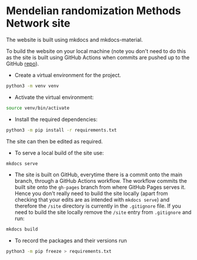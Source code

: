 # Mendelian randomization Methods Network site

The website is built using mkdocs and mkdocs-material.

To build the website on your local machine (note you don't need to do this as the site is built using GitHub Actions when commits are pushed up to the GitHub [repo](https://github.com/mr-methods-network/mr-methods-network.github.io)).

* Create a virtual environment for the project.

```bash
python3 -m venv venv
```

* Activate the virtual environment:

```bash
source venv/bin/activate
```

* Install the required dependencies:

```bash
python3 -m pip install -r requirements.txt
```

The site can then be edited as required.

* To serve a local build of the site use:

```bash
mkdocs serve
```

* The site is built on GitHub, everytime there is a commit onto the main branch, through a GitHub Actions workflow. The workflow commits the built site onto the `gh-pages` branch from where GitHub Pages serves it. Hence you don't really need to build the site locally (apart from checking that your edits are as intended with `mkdocs serve`) and therefore the `/site` directory is currently in the `.gitignore` file. If you need to build the site locally remove the `/site` entry from `.gitignore` and run:

```bash
mkdocs build
```

* To record the packages and their versions run

```bash
python3 -m pip freeze > requirements.txt
```
